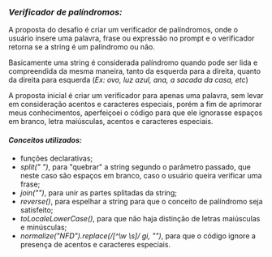 ### *Verificador de palíndromos:*

A proposta do desafio é criar um verificador de palíndromos, onde o usuário insere uma palavra, frase ou expressão no prompt e o verificador retorna se a string é um palíndromo ou não.



Basicamente uma string é considerada palíndromo quando pode ser lida e compreendida da mesma maneira, tanto da esquerda para a direita, quanto da direita para esquerda (*Ex: ovo, luz azul, ana, a sacada da casa, etc*)



A proposta inicial é criar um verificador para apenas uma palavra, sem levar em consideração acentos e caracteres especiais, porém a fim de aprimorar meus conhecimentos, aperfeiçoei o código para que ele ignorasse espaços em branco, letra maiúsculas, acentos e caracteres especiais.


#### *Conceitos utilizados:*
- funções declarativas;
- *split(" ")*, para "quebrar" a string segundo o parâmetro passado, que neste caso são espaços em branco, caso o usuário queira verificar uma frase;
- *join("")*, para unir as partes splitadas da string;
- *reverse()*, para espelhar a string para que o conceito de palíndromo seja satisfeito;
- *toLocaleLowerCase()*, para que não haja distinção de letras maiúsculas e minúsculas;
- *normalize("NFD").replace(/[^\w \s]/ gi, "")*, para que o código ignore a presença de acentos e caracteres especiais.



